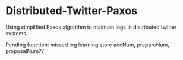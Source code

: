 # Distributed-Twitter-Paxos
Using simplified Paxos algorithm to maintain logs in distributed twitter systems.

Pending function: 
missed log learning
store accNum, prepareNum, proposalNum??
